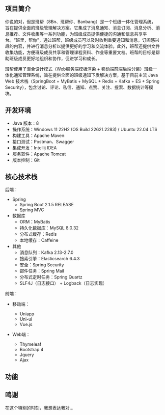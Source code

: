 ##  项目简介

你说的对，但是班帮（8Bn、班帮你、Banbang）是一个班级一体化管理系统，旨在提供全面的班级管理解决方案。它集成了消息通知、消息订阅、消息分析、消息推荐、文件收集等一系列功能，为班级成员提供便捷的沟通和信息共享平台。“班里，帮你”，通过班帮，班级成员可以及时收到重要通知和消息，订阅感兴趣的内容，并进行消息分析以提供更好的学习和交流体验。此外，班帮还提供文件收集功能，方便班级成员共享和管理课程资料、作业等重要文档。班帮的目标是帮助班级成员更好地组织和协作，促进学习和成长。

班帮使用了混合设计模式（Web服务端模板渲染 + 移动端前端后端分离）班级一体化通知管理系统，旨在提供全面的班级通知下发解决方案，基于目前主流 Java Web 技术栈（SpringBoot + MyBatis + MySQL + Redis + Kafka + ES + Spring Security），包含讨论、评论、私信、通知、点赞、关注、搜索、数据统计等模块。



## 开发环境

- Java 版本：8
- 操作系统：Windows 11 22H2 (OS Build 22621.2283)  / Ubuntu 22.04 LTS
- 构建工具：Apache Maven
- 接口测试：Postman、Swagger
- 集成开发：Intellij IDEA
- 服务软件：Apache Tomcat
- 版本控制：Git



## 核心技术栈

后端：

- Spring
  - Spring Boot 2.1.5 RELEASE
  - Spring MVC
- 数据库
  - ORM：MyBatis
  - 持久化数据库：MySQL 8.0.32
  - 分布式缓存：Redis
  - 本地缓存：Caffeine
- 其他
  - 消息队列：Kafka 2.13-2.7.0
  - 搜索引擎：Elasticsearch 6.4.3
  - 安全：Spring Security
  - 邮件任务：Spring Mail
  - 分布式定时任务：Spring Quartz
  - SLF4J（日志接口） + Logback（日志实现）

前端：

- 移动端：
  - Uniapp
  - Uni-ui
  - Vue.js

- Web端：
  - Thymeleaf
  - Bootstrap 4
  - Jquery
  - Ajax



## 功能




## 鸣谢

在这个特别的时刻，我想表达我对...

